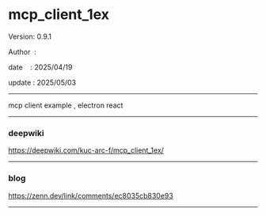 ﻿# mcp_client_1ex

 Version: 0.9.1

 Author  : 

 date    : 2025/04/19
 
 update  : 2025/05/03 

***
mcp client example , electron react

***
### deepwiki

https://deepwiki.com/kuc-arc-f/mcp_client_1ex/

***
### blog 

https://zenn.dev/link/comments/ec8035cb830e93

***